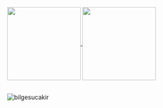 
<a href="https://github.com/bilgesucakir">
  <img align="center" src="https://github-readme-stats.vercel.app/api?username=bilgesucakir&show_icons=true&theme=transparent" height="170px" />
</a>
<a href="https://github.com/bilgesucakir">
  <img align="center" src="https://github-readme-stats.vercel.app/api/top-langs/?username=bilgesucakir&hide_progress=false&layout=compact&theme=transparent&langs_count=10" height="170px" />
</a>
<br><br>

<p align="left"> <img src="https://komarev.com/ghpvc/?username=bilgesucakir&label=Profile%20views&color=000000&style=flat" alt="bilgesucakir" /> </p>
